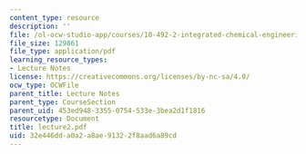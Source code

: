 ```yaml
---
content_type: resource
description: ''
file: /ol-ocw-studio-app/courses/10-492-2-integrated-chemical-engineering-topics-i-introduction-to-biocatalysis-fall-2004/32e446dda0a2a8ae91322f8aad6a89cd_lecture2.pdf
file_size: 129861
file_type: application/pdf
learning_resource_types:
- Lecture Notes
license: https://creativecommons.org/licenses/by-nc-sa/4.0/
ocw_type: OCWFile
parent_title: Lecture Notes
parent_type: CourseSection
parent_uid: 453ed948-3355-0754-533e-3bea2d1f1816
resourcetype: Document
title: lecture2.pdf
uid: 32e446dd-a0a2-a8ae-9132-2f8aad6a89cd
---
```

